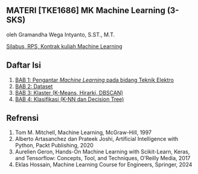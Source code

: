 **MATERI**
**[TKE1686] MK Machine Learning (3-SKS)**
-----

oleh Gramandha Wega Intyanto, S.ST., M.T.


[Silabus, RPS, Kontrak kuliah Machine Learning](docs/RPS_ML.pdf)


Daftar Isi
-----


1. [BAB 1: Pengantar *Machine Learning* pada bidang Teknik Elektro](docs/Materi1.md)
2. [BAB 2: Dataset](docs/Materi2.md)
3. [BAB 3: Klaster (K-Means, Hirarki, DBSCAN)](docs/Materi3.md)
4. [BAB 4: Klasifikasi (K-NN dan Decision Tree)](docs/Materi4.md)




Refrensi
-----

1. Tom M. Mitchell, Machine Learning, McGraw-Hill, 1997
2. Alberto Artasanchez dan Prateek Joshi, Artificial Intelligence with Python, Packt Publishing, 2020
3. Aurelien Geron, Hands-On Machine Learning with Scikit-Learn, Keras, and Tensorflow: Concepts, Tool, and Techniques, O’Reilly Media, 2017
4. Eklas Hossain, Machine Learning Course for Engineers, Springer, 2024
